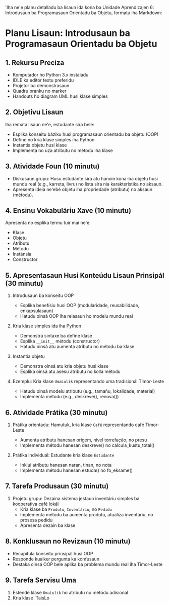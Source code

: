 'Iha ne'e planu detalladu ba lisaun ida kona ba Unidade Aprendizajen 6: Introdusaun ba Programasaun Orientadu ba Objetu, formatu iha Markdown:

# Planu Lisaun: Introdusaun ba Programasaun Orientadu ba Objetu

## 1. Rekursu Preciza
- Komputador ho Python 3.x instaladu
- IDLE ka editór textu preferidu
- Projetor ba demonstrasaun
- Quadru branku no marker
- Handouts ho diagram UML husi klase simples

## 2. Objetivu Lisaun
Iha remata lisaun ne'e, estudante sira bele:
- Esplika konseitu báziku husi programasaun orientadu ba objetu (OOP)
- Define no kria klase simples iha Python
- Instantia objetu husi klase
- Implementa no uza atributu no métodu iha klase

## 3. Atividade Foun (10 minutu)
- Diskusaun grupu: Husu estudante sira atu hanoin kona-ba objetu husi mundu real (e.g., karreta, livru) no lista sira nia karakterístika no aksaun.
- Apresenta ideia ne'ebé objetu iha propriedade (atributu) no aksaun (métodu).

## 4. Ensinu Vokabuláriu Xave (10 minutu)
Apresenta no esplika termu tuir mai ne'e:
- Klase
- Objetu
- Atributu
- Métodu
- Instánsia
- Constructor

## 5. Apresentasaun Husi Konteúdu Lisaun Prinsipál (30 minutu)
1. Introdusaun ba konseitu OOP
   - Esplika benefísiu husi OOP (modularidade, reusabilidade, enkapsulasaun)
   - Hatudu oinsá OOP iha relasaun ho modelu mundu real

2. Kria klase simples ida iha Python
   - Demonstra sintaxe ba define klase
   - Esplika `__init__` métodu (constructor)
   - Hatudu oinsá atu aumenta atributu no métodu ba klase

3. Instantia objetu
   - Demonstra oinsá atu kria objetu husi klase
   - Esplika oinsá atu asesu atributu no kolla métodu

4. Ezemplu: Kria klase `UmaLulik` representando uma tradisionál Timor-Leste
   - Hatudu oinsá modelu atributu (e.g., tamañu, lokalidade, material)
   - Implementa métodu (e.g., deskreve(), renova())

## 6. Atividade Prátika (30 minutu)
1. Prátika orientadu: Hamutuk, kria klase `Café` representando café Timor-Leste
   - Aumenta atributu hanesan origem, nivel torrefação, no presu
   - Implementa métodu hanesan deskreve() no calcula_kustu_total()

2. Prátika individuál: Estudante kria klase `Estudante`
   - Inklui atributu hanesan naran, tinan, no nota
   - Implementa métodu hanesan estuda() no fo_eksame()

## 7. Tarefa Produsaun (30 minutu)
1. Projetu grupu: Dezaina sistema jestaun inventáriu simples ba kooperativa café lokál
   - Kria klase ba `Produtu`, `Inventáriu`, no `Pedidu`
   - Implementa métodu ba aumenta produtu, atualiza inventáriu, no prosesa pedidu
   - Apresenta dezain ba klase

## 8. Konklusaun no Revizaun (10 minutu)
- Recapitula konseitu prinsipál husi OOP
- Responde kualker pergunta ka konfusaun
- Destaka oinsá OOP bele aplika ba problema mundu real iha Timor-Leste

## 9. Tarefa Servisu Uma
1. Estende klase `UmaLulik` ho atributu no métodu adisionál
2. Kria klase `TaisLo